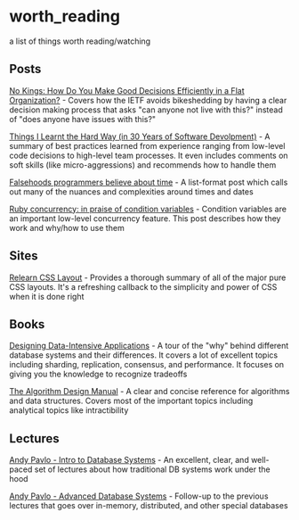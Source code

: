 # worth_reading
a list of things worth reading/watching

## Posts

[No Kings: How Do You Make Good Decisions Efficiently in a Flat Organization?](https://doist.com/blog/decision-making-flat-organization/) - Covers how the IETF avoids bikeshedding by having a clear decision making process that asks "can anyone not live with this?" instead of "does anyone have issues with this?"

[Things I Learnt the Hard Way (in 30 Years of Software Devolpment)](https://blog.juliobiason.net/thoughts/things-i-learnt-the-hard-way/) - A summary of best practices learned from experience ranging from low-level code decisions to high-level team processes. It even includes comments on soft skills (like micro-aggressions) and recommends how to handle them

[Falsehoods programmers believe about time](https://infiniteundo.com/post/25326999628/falsehoods-programmers-believe-about-time) - A list-format post which calls out many of the nuances and complexities around times and dates

[Ruby concurrency: in praise of condition variables](https://vaneyckt.io/posts/ruby_concurrency_in_praise_of_condition_variables/) - Condition variables are an important low-level concurrency feature. This post describes how they work and why/how to use them

## Sites

[Relearn CSS Layout](https://every-layout.dev/) - Provides a thorough summary of all of the major pure CSS layouts. It's a refreshing callback to the simplicity and power of CSS when it is done right

## Books

[Designing Data-Intensive Applications](https://dataintensive.net/) - A tour of the "why" behind different database systems and their differences. It covers a lot of excellent topics including sharding, replication, consensus, and performance. It focuses on giving you the knowledge to recognize tradeoffs

[The Algorithm Design Manual](http://www.algorist.com/) - A clear and concise reference for algorithms and data structures. Covers most of the important topics including analytical topics like intractibility

## Lectures

[Andy Pavlo - Intro to Database Systems](https://www.youtube.com/playlist?list=PLSE8ODhjZXjbohkNBWQs_otTrBTrjyohi) -  An excellent, clear, and well-paced set of lectures about how traditional DB systems work under the hood

[Andy Pavlo - Advanced Database Systems](https://www.youtube.com/playlist?list=PLSE8ODhjZXja7K1hjZ01UTVDnGQdx5v5U) - Follow-up to the previous lectures that goes over in-memory, distributed, and other special databases
